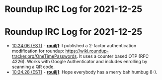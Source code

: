 # Roundup IRC Log for 2021-12-25 #
# Roundup IRC Log for 2021-12-25
* <a href="#10:24.06" id="10:24.06">10:24.06 (EST)</a> - __[rouilj1](https://github.com/rouilj1)__: I published  a 2-factor authentication modification for roundup: <https://wiki.roundup-tracker.org/OneTimePasswords>. It uses a counter based OTP (RFC 4226). Works with Google Authenticator and includes enrolling by scanning a QR code.
* <a href="#10:24.28" id="10:24.28">10:24.28 (EST)</a> - __[rouilj1](https://github.com/rouilj1)__: Hope everybody has a merry bah humbug 8-).
